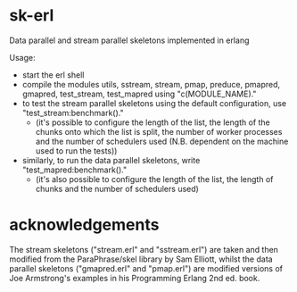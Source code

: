 # sk-erl
Data parallel and stream parallel skeletons implemented in erlang

Usage:
* start the erl shell
* compile the modules utils, sstream, stream, pmap, preduce, pmapred, gmapred, test_stream, test_mapred using "c(MODULE_NAME)."
* to test the stream parallel skeletons using the default configuration, use "test_stream:benchmark()."
  - (it's possible to configure the length of the list, the length of the chunks onto which the list is split, the number of worker processes and the number of schedulers used (N.B. dependent on the machine used to run the tests))
* similarly, to run the data parallel skeletons, write "test_mapred:benchmark()."
  - (it's also possible to configure the length of the list, the length of chunks and the number of schedulers used)

# acknowledgements
The stream skeletons ("stream.erl" and "sstream.erl") are taken and then modified from the ParaPhrase/skel library by Sam Elliott, whilst the data parallel skeletons ("gmapred.erl" and "pmap.erl") are modified versions of Joe Armstrong's examples in his Programming Erlang 2nd ed. book.
